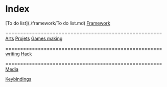 # Index

[To do list](./framework/To do list.md)
[Framework](./framework/framework.md)

=====================================================
[Arts](arts/Art.md)
[Projets](projets/Projets.md)
[Games making](gamemaker/games.md)

=====================================================
[writing](./writing/writing.md)
[Hack](./Hack/hack.md)

=====================================================
[Media](./media/media.md)

[Keybindings](./cheatsheets/Keybindings)
